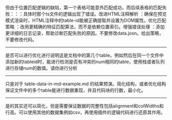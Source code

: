 但由于位置匹配逻辑的缺陷，第一个表格可能意外匹配成功，而后续表格的匹配失败：：：具体时那个ts文件的逻辑出现了错误。改进HTML注释解析 ：确保在预览模式渲染时，HTML注释中的table-id能被正确提取并设置为DOM属性。优化匹配策略 ：改用更精确的特征匹配算法，而不是依赖位置索引。增强错误处理 ：添加更详细的日志记录，帮助诊断匹配失败的原因。不要修改data.josn。给出策略，不要修改代码。

---

是否可以进行优化<!-- table-id: tbl-20250704-opgql2 -->进行说明这是文档中的第几个table。例如<!-- table-id: tbl-20250704-opgql2 num:1-->然后在同一个文件中添加新的tableid时，能进行检测是否有冲突的num相同的table，使用栈或者队列进行存储num的数值。请你进行分析

---

只是对于 table-data-in-md-example.md 的结果预演。简化结构，或者优化结构保证文件中的多个table能进行数据重现，并且代码块的行数，最小化。

---

是的其实还可以简化，但是需要保证数据的完整性包括alignment和colWidths和行高。可以使用其他的数据集例如csv，再使用插件的逻辑代码进行还原其作用。